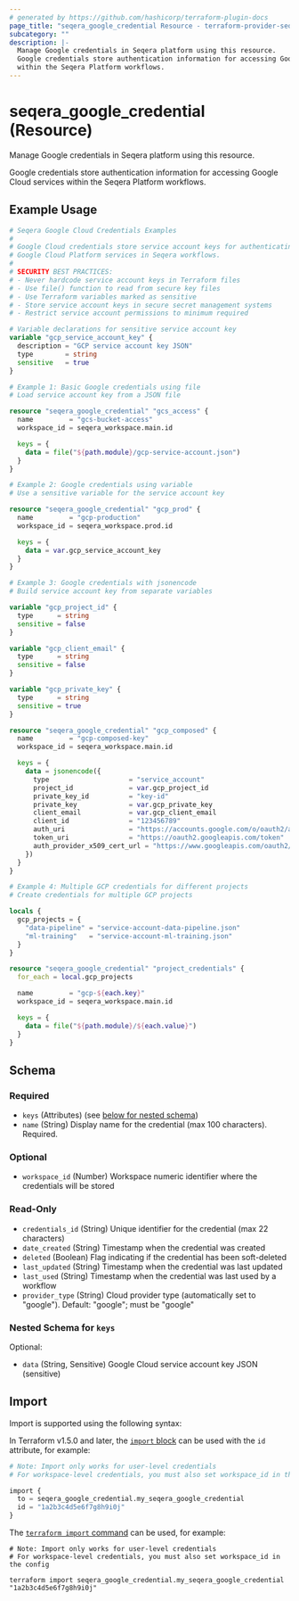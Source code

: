 ```yaml
---
# generated by https://github.com/hashicorp/terraform-plugin-docs
page_title: "seqera_google_credential Resource - terraform-provider-seqera"
subcategory: ""
description: |-
  Manage Google credentials in Seqera platform using this resource.
  Google credentials store authentication information for accessing Google Cloud services
  within the Seqera Platform workflows.
---
```


# seqera_google_credential (Resource)

Manage Google credentials in Seqera platform using this resource.

Google credentials store authentication information for accessing Google Cloud services
within the Seqera Platform workflows.

## Example Usage

```terraform
# Seqera Google Cloud Credentials Examples
#
# Google Cloud credentials store service account keys for authenticating with
# Google Cloud Platform services in Seqera workflows.
#
# SECURITY BEST PRACTICES:
# - Never hardcode service account keys in Terraform files
# - Use file() function to read from secure key files
# - Use Terraform variables marked as sensitive
# - Store service account keys in secure secret management systems
# - Restrict service account permissions to minimum required

# Variable declarations for sensitive service account key
variable "gcp_service_account_key" {
  description = "GCP service account key JSON"
  type        = string
  sensitive   = true
}

# Example 1: Basic Google credentials using file
# Load service account key from a JSON file

resource "seqera_google_credential" "gcs_access" {
  name         = "gcs-bucket-access"
  workspace_id = seqera_workspace.main.id

  keys = {
    data = file("${path.module}/gcp-service-account.json")
  }
}

# Example 2: Google credentials using variable
# Use a sensitive variable for the service account key

resource "seqera_google_credential" "gcp_prod" {
  name         = "gcp-production"
  workspace_id = seqera_workspace.prod.id

  keys = {
    data = var.gcp_service_account_key
  }
}

# Example 3: Google credentials with jsonencode
# Build service account key from separate variables

variable "gcp_project_id" {
  type      = string
  sensitive = false
}

variable "gcp_client_email" {
  type      = string
  sensitive = false
}

variable "gcp_private_key" {
  type      = string
  sensitive = true
}

resource "seqera_google_credential" "gcp_composed" {
  name         = "gcp-composed-key"
  workspace_id = seqera_workspace.main.id

  keys = {
    data = jsonencode({
      type                    = "service_account"
      project_id              = var.gcp_project_id
      private_key_id          = "key-id"
      private_key             = var.gcp_private_key
      client_email            = var.gcp_client_email
      client_id               = "123456789"
      auth_uri                = "https://accounts.google.com/o/oauth2/auth"
      token_uri               = "https://oauth2.googleapis.com/token"
      auth_provider_x509_cert_url = "https://www.googleapis.com/oauth2/v1/certs"
    })
  }
}

# Example 4: Multiple GCP credentials for different projects
# Create credentials for multiple GCP projects

locals {
  gcp_projects = {
    "data-pipeline" = "service-account-data-pipeline.json"
    "ml-training"   = "service-account-ml-training.json"
  }
}

resource "seqera_google_credential" "project_credentials" {
  for_each = local.gcp_projects

  name         = "gcp-${each.key}"
  workspace_id = seqera_workspace.main.id

  keys = {
    data = file("${path.module}/${each.value}")
  }
}
```

<!-- schema generated by tfplugindocs -->
## Schema

### Required

- `keys` (Attributes) (see [below for nested schema](#nestedatt--keys))
- `name` (String) Display name for the credential (max 100 characters). Required.

### Optional

- `workspace_id` (Number) Workspace numeric identifier where the credentials will be stored

### Read-Only

- `credentials_id` (String) Unique identifier for the credential (max 22 characters)
- `date_created` (String) Timestamp when the credential was created
- `deleted` (Boolean) Flag indicating if the credential has been soft-deleted
- `last_updated` (String) Timestamp when the credential was last updated
- `last_used` (String) Timestamp when the credential was last used by a workflow
- `provider_type` (String) Cloud provider type (automatically set to "google"). Default: "google"; must be "google"

<a id="nestedatt--keys"></a>
### Nested Schema for `keys`

Optional:

- `data` (String, Sensitive) Google Cloud service account key JSON (sensitive)

## Import

Import is supported using the following syntax:

In Terraform v1.5.0 and later, the [`import` block](https://developer.hashicorp.com/terraform/language/import) can be used with the `id` attribute, for example:

```terraform
# Note: Import only works for user-level credentials
# For workspace-level credentials, you must also set workspace_id in the config

import {
  to = seqera_google_credential.my_seqera_google_credential
  id = "1a2b3c4d5e6f7g8h9i0j"
}
```

The [`terraform import` command](https://developer.hashicorp.com/terraform/cli/commands/import) can be used, for example:

```shell
# Note: Import only works for user-level credentials
# For workspace-level credentials, you must also set workspace_id in the config

terraform import seqera_google_credential.my_seqera_google_credential "1a2b3c4d5e6f7g8h9i0j"
```
